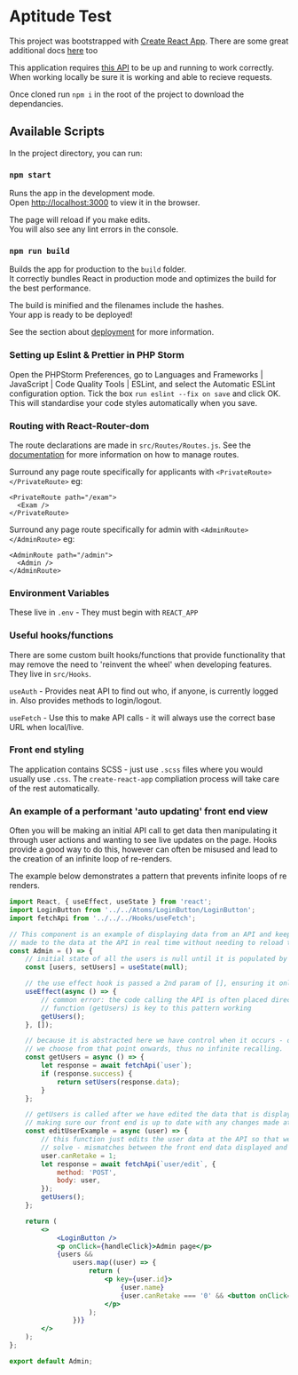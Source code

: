 # Aptitude Test

This project was bootstrapped with [Create React App](https://github.com/facebook/create-react-app). There are some 
great additional docs [here](https://create-react-app.dev/) too

This application requires [this API](https://github.com/iO-Academy/aptitude-test/tree/master/api) to be up and running 
to work correctly. When working locally be sure it is working and able to recieve requests.  

Once cloned run `npm i` in the root of the project to download the dependancies.

## Available Scripts

In the project directory, you can run:

### `npm start`

Runs the app in the development mode.\
Open [http://localhost:3000](http://localhost:3000) to view it in the browser.

The page will reload if you make edits.\
You will also see any lint errors in the console.

### `npm run build`

Builds the app for production to the `build` folder.\
It correctly bundles React in production mode and optimizes the build for the best performance.

The build is minified and the filenames include the hashes.\
Your app is ready to be deployed!

See the section about [deployment](https://facebook.github.io/create-react-app/docs/deployment) for more information.

### Setting up Eslint & Prettier in PHP Storm

Open the PHPStorm Preferences, go to Languages and Frameworks | JavaScript | Code Quality Tools | ESLint, and select the
Automatic ESLint configuration option. Tick the box ```run eslint --fix on save``` and click OK. This will standardise 
your code styles automatically when you save. 

### Routing with React-Router-dom

The route declarations are made in `src/Routes/Routes.js`. See the [documentation](https://reactrouter.com/web/guides/quick-start) for more information on how to manage routes.

Surround any page route specifically for applicants with `<PrivateRoute></PrivateRoute>` eg:
```
<PrivateRoute path="/exam">
  <Exam />
</PrivateRoute>
```

Surround any page route specifically for admin with `<AdminRoute></AdminRoute>` eg:
```
<AdminRoute path="/admin">
  <Admin />
</AdminRoute>
```

### Environment Variables

These live in `.env` - They must begin with `REACT_APP`

### Useful hooks/functions 

There are some custom built hooks/functions that provide functionality that may remove the need to 'reinvent the wheel' 
when developing features. They live in `src/Hooks`.

`useAuth` - Provides neat API to find out who, if anyone, is currently logged in. Also provides methods to login/logout.

`useFetch` - Use this to make API calls - it will always use the correct base URL when local/live.

### Front end styling

The application contains SCSS - just use `.scss` files where you would usually use `.css`. The `create-react-app` 
compliation process will take care of the rest automatically. 

### An example of a performant 'auto updating' front end view

Often you will be making an initial API call to get data then manipulating it through user actions and wanting to see 
live updates on the page. Hooks provide a good way to do this, however can often be misused and lead to the creation of 
an infinite loop of re-renders.

The example below demonstrates a pattern that prevents infinite loops of re renders.

```jsx
import React, { useEffect, useState } from 'react';
import LoginButton from '../../Atoms/LoginButton/LoginButton';
import fetchApi from '../../../Hooks/useFetch';

// This component is an example of displaying data from an API and keeping the front end up to date with any changes
// made to the data at the API in real time without needing to reload the page.
const Admin = () => {
    // initial state of all the users is null until it is populated by the API call
    const [users, setUsers] = useState(null);

    // the use effect hook is passed a 2nd param of [], ensuring it only runs once when the component is first mounted
    useEffect(async () => {
        // common error: the code calling the API is often placed directly in here - abstracting it into its own
        // function (getUsers) is key to this pattern working
        getUsers();
    }, []);

    // because it is abstracted here we have control when it occurs - once when component first mounted then whenever
    // we choose from that point onwards, thus no infinite recalling.
    const getUsers = async () => {
        let response = await fetchApi(`user`);
        if (response.success) {
            return setUsers(response.data);
        }
    };

    // getUsers is called after we have edited the data that is displayed on the page, thus triggering a re-render and
    // making sure our front end is up to date with any changes made at the database.
    const editUserExample = async (user) => {
        // this function just edits the user data at the API so that we are faced with the problem we are trying to
        // solve - mismatches between the front end data displayed and what is actually saved at the database.
        user.canRetake = 1;
        let response = await fetchApi(`user/edit`, {
            method: 'POST',
            body: user,
        });
        getUsers();
    };

    return (
        <>
            <LoginButton />
            <p onClick={handleClick}>Admin page</p>
            {users &&
                users.map((user) => {
                    return (
                        <p key={user.id}>
                            {user.name}
                            {user.canRetake === '0' && <button onClick={() => editUserExample(user)}>Click</button>}
                        </p>
                    );
                })}
        </>
    );
};

export default Admin;
```